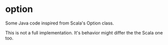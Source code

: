 option
====

Some Java code inspired from Scala's Option class.

This is not a full implementation. It's behavior might differ the the Scala one too.
